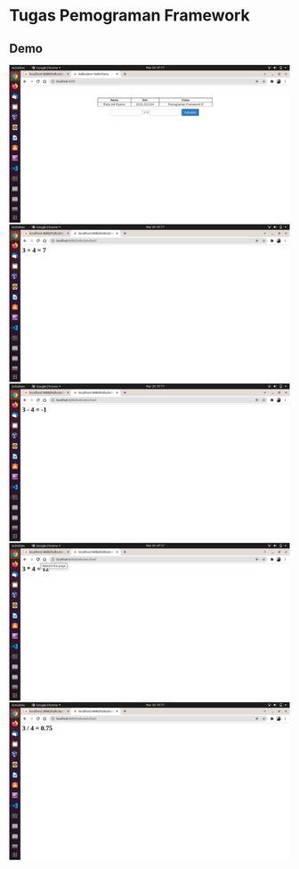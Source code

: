 # Tugas Pemograman Framework
## Demo

<img src ="https://github.com/Rizky1408/kalkulator_CI/blob/main/ss/1.png" width="600px">
<img src ="https://github.com/Rizky1408/kalkulator_CI/blob/main/ss/2.png" width="600px">
<img src ="https://github.com/Rizky1408/kalkulator_CI/blob/main/ss/3.png" width="600px">
<img src ="https://github.com/Rizky1408/kalkulator_CI/blob/main/ss/4.png" width="600px">
<img src ="https://github.com/Rizky1408/kalkulator_CI/blob/main/ss/5.png" width="600px">

